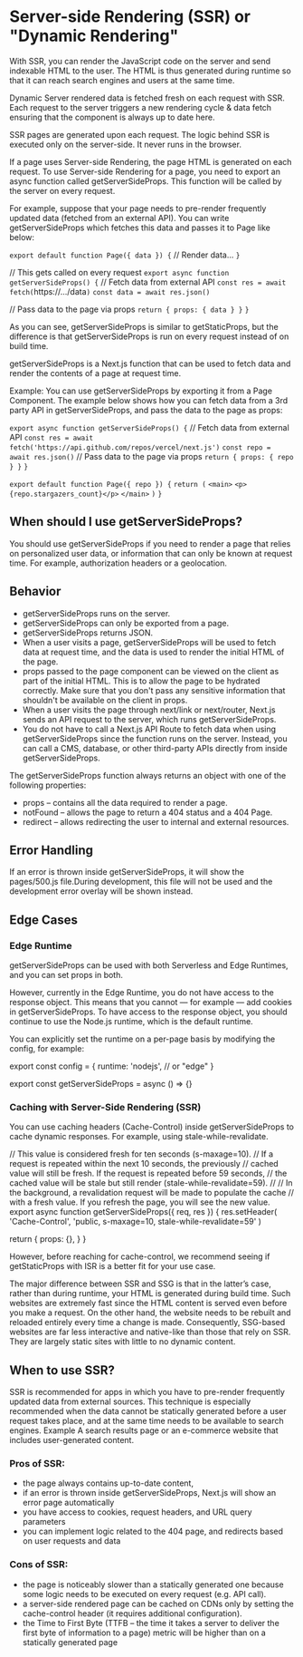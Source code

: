 # Server-side Rendering (SSR) or "Dynamic Rendering"
With SSR, you can render the JavaScript code on the server and send indexable HTML to the user. The HTML is thus generated during runtime so that it can reach search engines and users at the same time.

Dynamic Server rendered data is fetched fresh on each request with SSR. Each request to the server triggers a new rendering cycle & data fetch ensuring that the component is always up to date here.

SSR pages are generated upon each request. The logic behind SSR is executed only on the server-side. It never runs in the browser.

If a page uses Server-side Rendering, the page HTML is generated on each request.
To use Server-side Rendering for a page, you need to export an async function called getServerSideProps. This function will be called by the server on every request.

For example, suppose that your page needs to pre-render frequently updated data (fetched from an external API). You can write getServerSideProps which fetches this data and passes it to Page like below:

`export default function Page({ data }) {`
  // Render data...
`}`
 
// This gets called on every request
`export async function getServerSideProps() {`
  // Fetch data from external API
  `const res = await fetch(`https://.../data`)`
  `const data = await res.json()`
 
  // Pass data to the page via props
  `return { props: { data } }`
`}`

As you can see, getServerSideProps is similar to getStaticProps, but the difference is that getServerSideProps is run on every request instead of on build time.

getServerSideProps is a Next.js function that can be used to fetch data and render the contents of a page at request time.

Example:
You can use getServerSideProps by exporting it from a Page Component. The example below shows how you can fetch data from a 3rd party API in getServerSideProps, and pass the data to the page as props:

`export async function getServerSideProps() {`
  // Fetch data from external API
  `const res = await fetch('https://api.github.com/repos/vercel/next.js')`
  `const repo = await res.json()`
  // Pass data to the page via props
  `return { props: { repo } }`
`}`
 
`export default function Page({ repo }) {`
  `return (`
    `<main>`
      `<p>{repo.stargazers_count}</p>`
    `</main>`
  `)`
`}`


## When should I use getServerSideProps?
You should use getServerSideProps if you need to render a page that relies on personalized user data, or information that can only be known at request time. For example, authorization headers or a geolocation.

## Behavior
- getServerSideProps runs on the server.
- getServerSideProps can only be exported from a page.
- getServerSideProps returns JSON.
- When a user visits a page, getServerSideProps will be used to fetch data at request time, and the data is used to render the initial HTML of the page.
- props passed to the page component can be viewed on the client as part of the initial HTML. This is to allow the page to be hydrated correctly. Make sure that you don't pass any sensitive information that shouldn't be available on the client in props.
- When a user visits the page through next/link or next/router, Next.js sends an API request to the server, which runs getServerSideProps.
- You do not have to call a Next.js API Route to fetch data when using getServerSideProps since the function runs on the server. Instead, you can call a CMS, database, or other third-party APIs directly from inside getServerSideProps.

The getServerSideProps function always returns an object with one of the following properties:
* props – contains all the data required to render a page.
* notFound – allows the page to return a 404 status and a 404 Page.
* redirect – allows redirecting the user to internal and external resources.

## Error Handling
If an error is thrown inside getServerSideProps, it will show the pages/500.js file.During development, this file will not be used and the development error overlay will be shown instead.

## Edge Cases

### Edge Runtime
getServerSideProps can be used with both Serverless and Edge Runtimes, and you can set props in both.

However, currently in the Edge Runtime, you do not have access to the response object. This means that you cannot — for example — add cookies in getServerSideProps. To have access to the response object, you should continue to use the Node.js runtime, which is the default runtime.

You can explicitly set the runtime on a per-page basis by modifying the config, for example:

export const config = {
  runtime: 'nodejs', // or "edge"
}
 
export const getServerSideProps = async () => {}

### Caching with Server-Side Rendering (SSR)
You can use caching headers (Cache-Control) inside getServerSideProps to cache dynamic responses. For example, using stale-while-revalidate.

// This value is considered fresh for ten seconds (s-maxage=10).
// If a request is repeated within the next 10 seconds, the previously
// cached value will still be fresh. If the request is repeated before 59 seconds,
// the cached value will be stale but still render (stale-while-revalidate=59).
//
// In the background, a revalidation request will be made to populate the cache
// with a fresh value. If you refresh the page, you will see the new value.
export async function getServerSideProps({ req, res }) {
  res.setHeader(
    'Cache-Control',
    'public, s-maxage=10, stale-while-revalidate=59'
  )
 
  return {
    props: {},
  }
}

However, before reaching for cache-control, we recommend seeing if getStaticProps with ISR is a better fit for your use case.

The major difference between SSR and SSG is that in the latter’s case, rather than during runtime, your HTML is generated during build time. Such websites are extremely fast since the HTML content is served even before you make a request. On the other hand, the website needs to be rebuilt and reloaded entirely every time a change is made. Consequently, SSG-based websites are far less interactive and native-like than those that rely on SSR. They are largely static sites with little to no dynamic content.


## When to use SSR?
SSR is recommended for apps in which you have to pre-render frequently updated data from external sources. This technique is especially recommended when the data cannot be statically generated before a user request takes place, and at the same time needs to be available to search engines.
Example
A search results page or an e-commerce website that includes user-generated content.

### Pros of SSR:
* the page always contains up-to-date content,
* if an error is thrown inside getServerSideProps, Next.js will show an error page automatically
* you have access to cookies, request headers, and URL query parameters
* you can implement logic related to the 404 page, and redirects based on user requests and data

### Cons of SSR:
* the page is noticeably slower than a statically generated one because some logic needs to be executed on every request (e.g. API call).
* a server-side rendered page can be cached on CDNs only by setting the cache-control header (it requires additional configuration).
* the Time to First Byte (TTFB – the time it takes a server to deliver the first byte of information to a page) metric will be higher than on a statically generated page